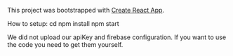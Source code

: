 This project was bootstrapped with [Create React App](https://github.com/facebook/create-react-app).

How to setup:
cd
npm install
npm start

We did not upload our apiKey and firebase configuration. 
If you want to use the code you need to get them yourself.

